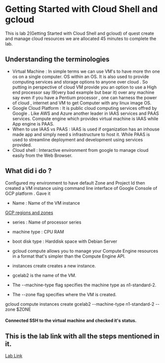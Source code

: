 # Getting Started with Cloud Shell and gcloud
This is lab 2(Getting Started with Cloud Shell and gcloud) of quest create and manage cloud resources we are allocated 45 minutes to complete the lab.

## Understanding the terminologies

- Virtual Machine : In simple terms we can use VM's to have more thn one os on a single computer. OS within an OS. It is also used to provide computing services and storage options to anyone over cloud . So putting in perspective of cloud VM provide you an option to use a High end processor say I9(very bad example but bear it) over any machine say even if you have a Pentium processor , one can harness the power of cloud , internet and VM to get Computer with any linux image OS.
- Google Cloud Platform : It is public cloud computing services offred by Google . Like AWS and Azure another leader in IAAS services and PAAS services. Compute engine which provides virtual machine is IAAS while App engine is PAAS.
- When to use IAAS vs PAAS : IAAS is used if organization has an inhouse made app and simply need s infrastructure to host it. While PAAS is used to streamline deployment and development using services provided.
- Cloud shell : Interactive environment from google to manage cloud easily from the Web Browser.

## What did i do ?
Configured my environment to have default Zone and Project Id then created a VM instance using command line interface of Google Console of GCP platform . Gave it
- Name : Name of the VM instance

[GCP regions and zones](https://cloud.google.com/compute/docs/zones)

- series : Name of processor series
- machine type : CPU RAM 
- boot disk type : Harddisk space with Debian Server
- gcloud compute allows you to manage your Compute Engine resources in a format that's simpler than the Compute Engine API.

- instances create creates a new instance.

- gcelab2 is the name of the VM.

- The --machine-type flag specifies the machine type as n1-standard-2.

- The --zone flag specifies where the VM is created.



gcloud compute instances create gcelab2 --machine-type n1-standard-2 --zone $ZONE

#### Connected SSH to the virtual machine and checked it's status.



## This is the lab link with all the steps mentioned in it.
[Lab Link](https://google.qwiklabs.com/focuses/563?parent=catalog)
